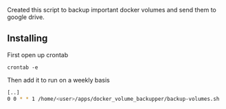 Created this script to backup important docker volumes and send them to google drive.

## Installing

First open up crontab

```shell
crontab -e
```

Then add it to run on a weekly basis

```bash
[..]
0 0 * * 1 /home/<user>/apps/docker_volume_backupper/backup-volumes.sh
```
